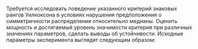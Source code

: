 Требуется исследовать поведение указанного критерий знаковых рангов Уилкоксона в условиях нарушения предположения о симметричности распределения относительно медианы. Оценить мощность и достигаемый уровень значимости критерия при различных значениях параметров, сделать выводы об устойчивости.
Исходные параметры эксперимента выглядят следующим образом:
